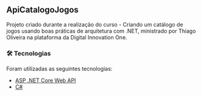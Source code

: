 ## ApiCatalogoJogos

Projeto criado durante a realização do curso - Criando um catálogo de jogos usando boas práticas de arquitetura com .NET, ministrado por Thiago Oliveira na plataforma da Digital Innovation One.

### 🛠 Tecnologias

Foram utilizadas as seguintes tecnologias: 

- [ASP .NET Core Web API](https://docs.microsoft.com/pt-br/aspnet/core/tutorials/first-web-api?view=aspnetcore-5.0&tabs=visual-studio)
- [C#](https://docs.microsoft.com/pt-br/dotnet/csharp/)
